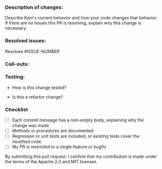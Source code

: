 
### Description of changes: 

Describe Kani's current behavior and how your code changes that behavior. If there are no issues this PR is resolving, explain why this change is necessary.

### Resolved issues:

Resolves #ISSUE-NUMBER


### Call-outs:

<!-- 
Address any potentially confusing code. Is there code added that needs to be cleaned up later? Is there code that is missing because it’s still in development? 
-->

### Testing:

* How is this change tested?

* Is this a refactor change?

### Checklist
- [ ] Each commit message has a non-empty body, explaining why the change was made
- [ ] Methods or procedures are documented
- [ ] Regression or unit tests are included, or existing tests cover the modified code
- [ ] My PR is restricted to a single feature or bugfix

By submitting this pull request, I confirm that my contribution is made under the terms of the Apache 2.0 and MIT licenses.
